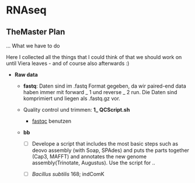 # RNAseq

## TheMaster Plan
... What we have to do

Here I collected all the things that I could think of that we should work on until Viera leaves - and of course also afterwards :)
  
- **Raw data**

  - **fastq**: Daten sind im .fastq Format gegeben, da wir paired-end data haben immer mit forward _ 1 und reverse _ 2 run. Die Daten sind komprimiert und liegen als .fastq.gz vor.  
  - Quality control und trimmen: **1_ QCScript.sh**
    - [fastqc](https://www.bioinformatics.babraham.ac.uk/projects/fastqc/) benutzen 
 
  - **bb**
    - [ ] Develope a script that includes the most basic steps such as deovo assembly (with Soap, SPAdes) and puts the parts together (Cap3, MAFFT) and annotates the new genome assembly(Trinotate, Augustus). Use the script for ..
    - [ ] *Bacillus subtilis* 168; indComK 

    

